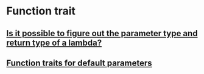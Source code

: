 # Function trait

## [Is it possible to figure out the parameter type and return type of a lambda?](https://stackoverflow.com/questions/7943525/is-it-possible-to-figure-out-the-parameter-type-and-return-type-of-a-lambda)



## [Function traits for default parameters](https://stackoverflow.com/questions/27984346/function-traits-for-default-parameters)